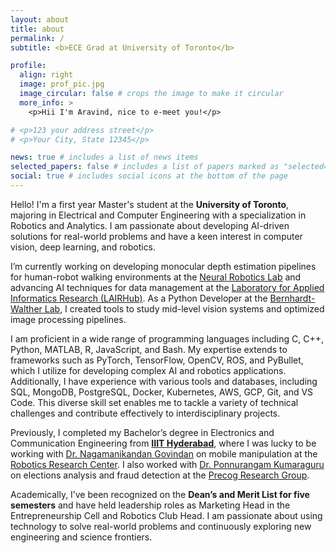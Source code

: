```yaml
---
layout: about
title: about
permalink: /
subtitle: <b>ECE Grad at University of Toronto</b>

profile:
  align: right
  image: prof_pic.jpg
  image_circular: false # crops the image to make it circular
  more_info: >
    <p>Hii I'm Aravind, nice to e-meet you!</p>

# <p>123 your address street</p>
# <p>Your City, State 12345</p>

news: true # includes a list of news items
selected_papers: false # includes a list of papers marked as "selected={true}"
social: true # includes social icons at the bottom of the page
---
```


<!-- Write your biography here. Tell the world about yourself. Link to your favorite [subreddit](http://reddit.com). You can put a picture in, too. The code is already in, just name your picture `prof_pic.jpg` and put it in the `img/` folder.

Put your address / P.O. box / other info right below your picture. You can also disable any of these elements by editing `profile` property of the YAML header of your `_pages/about.md`. Edit `_bibliography/papers.bib` and Jekyll will render your [publications page](/al-folio/publications/) automatically.

Link to your social media connections, too. This theme is set up to use [Font Awesome icons](https://fontawesome.com/) and [Academicons](https://jpswalsh.github.io/academicons/), like the ones below. Add your Facebook, Twitter, LinkedIn, Google Scholar, or just disable all of them. -->

<!-- ### About Me -->

Hello! I'm a first year Master's student at the **University of Toronto**, majoring in Electrical and Computer Engineering with a specialization in Robotics and Analytics. I am passionate about developing AI-driven solutions for real-world problems and have a keen interest in computer vision, deep learning, and robotics.

 I’m currently working on developing monocular depth estimation pipelines for human-robot walking environments at the [Neural Robotics Lab](https://neuralroboticslab.org/) and advancing AI techniques for data management at the [Laboratory for Applied Informatics Research (LAIRHub)](https://lairhub.org/). As a Python Developer at the [Bernhardt-Walther Lab](https://bernhardt-waltherlab.org/), I created tools to study mid-level vision systems and optimized image processing pipelines.

I am proficient in a wide range of programming languages including C, C++, Python, MATLAB, R, JavaScript, and Bash. My expertise extends to frameworks such as PyTorch, TensorFlow, OpenCV, ROS, and PyBullet, which I utilize for developing complex AI and robotics applications. Additionally, I have experience with various tools and databases, including SQL, MongoDB, PostgreSQL, Docker, Kubernetes, AWS, GCP, Git, and VS Code. This diverse skill set enables me to tackle a variety of technical challenges and contribute effectively to interdisciplinary projects.

Previously, I completed my Bachelor’s degree in Electronics and Communication Engineering from **[IIIT Hyderabad](https://www.iiit.ac.in/)**, where I was lucky to be working with [Dr. Nagamanikandan Govindan](https://nagamanigi.wixsite.com/home) on mobile manipulation at the [Robotics Research Center](https://robotics.iiit.ac.in/). I also worked with [Dr. Ponnurangam Kumaraguru](https://www.iiit.ac.in/faculty/ponnurangam-kumaraguru/) on elections analysis and fraud detection at the [Precog Research Group](https://precog.iiit.ac.in/).

Academically, I’ve been recognized on the **Dean’s and Merit List for five semesters** and have held leadership roles as Marketing Head in the Entrepreneurship Cell and Robotics Club Head. I am passionate about using technology to solve real-world problems and continuously exploring new engineering and science frontiers.




<!-- Thank you for visiting my website! -->